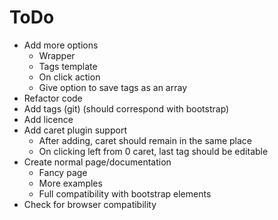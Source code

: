 ToDo
===========
* Add more options
  * Wrapper
  * Tags template
  * On click action
  * Give option to save tags as an array
* Refactor code
* Add tags (git) (should correspond with bootstrap)
* Add licence
* Add caret plugin support
  * After adding, caret should remain in the same place
  * On clicking left from 0 caret, last tag should be editable
* Create normal page/documentation
  * Fancy page
  * More examples
  * Full compatibility with bootstrap elements
* Check for browser compatibility